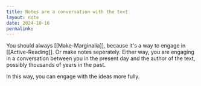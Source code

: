 ```yaml
---
title: Notes are a conversation with the text
layout: note
date: 2024-10-16
permalink:
---
```


You should always [[Make-Marginalia]], because it's a way to engage in [[Active-Reading]]. Or make notes seperately. Either way, you are engaging in a conversation between you in the present day and the author of the text, possibly thousands of years in the past. 

In this way, you can engage with the ideas more fully.


